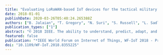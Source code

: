 ```yaml
---
title: "Evaluating LoRaWAN-based IoT devices for the tactical military environment"
date: 2018-01-01
publishDate: 2020-03-26T05:40:24.265388Z
authors: ["B. Jalaian", "T. Gregory", "N. Suri", "S. Russell", "L. Sadler", "M. Lee"]
publication_types: ["1"]
abstract: "© 2018 IEEE. The ability to understand, predict, adapt, and exploit the vast array of inter-networked things that will be present in the future battlefield is critical for maintaining and increasing military competitive advantage. In this paper, we present a proof-of-concept architecture for Internet of Things (IoT) in military applications. The proposed architecture utilizes LoRaWAN (Long Range low power Wide Area Network) state-of-the-art commercial off-the-shelf (COTS) technology. The proposed architecture consists of sensors, embedded micro-controllers equipped with LoRaWAN compatible radio, and a LoRaWAN gateway. The primary contributions of this paper are on evaluating the performance and suitability of LoRaWAN for the military environment as well as exploring the challenges of integrating LoRaWAN-based IoT devices into existing Command and Control (C2) systems within the military."
featured: false
publication: "*IEEE World Forum on Internet of Things, WF-IoT 2018 - Proceedings*"
doi: "10.1109/WF-IoT.2018.8355225"
---
```


